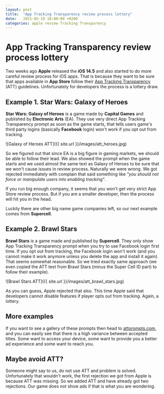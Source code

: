```yaml
---
layout: post
title:  "App Tracking Transparency review process lottery"
date:   2021-05-10 18:00:00 +0200
categories: apple review Tracking Transparency
---
```

# App Tracking Transparency review process lottery

Two weeks ago **Apple** released the **iOS 14.5** and also started to do more careful review process for iOS apps. That is because they want to be sure that apps available in **App Store** follow their [App Tracking Transparency](https://developer.apple.com/app-store/user-privacy-and-data-use/) (ATT) guidelines. Unfortunately for developers the process is a lottery draw.

## Example 1. Star Wars: Galaxy of Heroes

**Star Wars: Galaxy of Heroes** is a game made by **Capital Games** and published by **Electronic Arts** (EA). They use very direct App Tracking Transparency prompt as soon as the game starts, that tells users game's third party logins (basically **Facebook** login) won't work if you opt out from tracking.

![Galaxy of Heroes ATT]({{ site.url }}/images/att_heroes.jpg)  

So we figured out that since EA is a big figure in gaming markets, we should be able to follow their lead. We also showed the prompt when the game starts and we used almost the same text as Galaxy of Heroes to be sure that we won't cause issues in review process. Naturally we were wrong. We got rejected immediately with complain that said something like *"you should not force or manipulate users into enabling tracking"*.

If you run big enough company, it seems that you won't get very strict App Store review process. But if you are a smaller developer, then the process will hit you in the head.

Luckily there are other big name game companies left, so our next example comes from **Supercell**.

## Example 2. Brawl Stars

**Brawl Stars** is a game made and published by **Supercell**. They only show App Tracking Transparency prompt when you try to use Facebook login first time. If you opt out from tracking, the Facebook login won't work (and you cannot make it work anymore unless you delete the app and install it again). That seems somewhat reasonable. So we tried exactly same approach (we even copied the ATT text from Brawl Stars (minus the Super Cell ID part) to follow their example).

![Brawl Stars ATT]({{ site.url }}/images/att_brawl_stars.jpg)  

As you can guess, Apple rejected that also. This time Apple said that developers cannot disable features if player opts out from tracking. Again, a lottery.

## More examples

If you want to see a gallery of these prompts then head to [attprompts.com](https://www.attprompts.com/), and you can easily see that there is a high variance between accepted titles. Some want to access your device, some want to provide you a better ad experience and some want to reach you.

## Maybe avoid ATT?

Someone might say to us, do not use ATT and problem is solved. Unfortunately that wouldn't work, the first rejection we got from Apple is because ATT was missing. So we added ATT and have already got two rejections. Our game does not show ads if that is what you are wondering.

